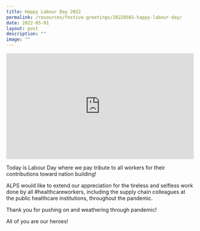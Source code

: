 ```yaml
---
title: Happy Labour Day 2022
permalink: /resources/festive-greetings/20220501-happy-labour-day/
date: 2022-05-01
layout: post
description: ""
image: ""
---
```

<iframe allow="autoplay; clipboard-write; encrypted-media; picture-in-picture; web-share" allowfullscreen="true" frameborder="0" scrolling="no" style="aspect-ratio: 16 / 9; border: none; overflow: hidden; width: 100%; height: auto" src="https://www.facebook.com/plugins/video.php?height=284&amp;href=https%3A%2F%2Fwww.facebook.com%2Falpshealthcaresupplychain%2Fvideos%2F1098304000732520%2F&amp;show_text=false&amp;width=560&amp;t=0">
</iframe>

Today is Labour Day where we pay tribute to all workers for their contributions toward nation building!

ALPS would like to extend our appreciation for the tireless and selfless work done by all #healthcareworkers, including the supply chain colleagues at the public healthcare institutions, throughout the pandemic.

Thank you for pushing on and weathering through pandemic! 

All of you are our heroes!